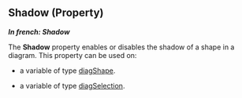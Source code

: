 
## Shadow (Property)

***In french: Shadow***
	



<a name="XUse"></a>
<a name="Use"></a>
<a name="description"></a>
The **Shadow** property enables or disables the shadow of a shape in a diagram. This property can be used on: 

- a variable of type [diagShape](../WDLang1/1410088082.md).

- a variable of type [diagSelection](../WDLang1/1410088172.md).




